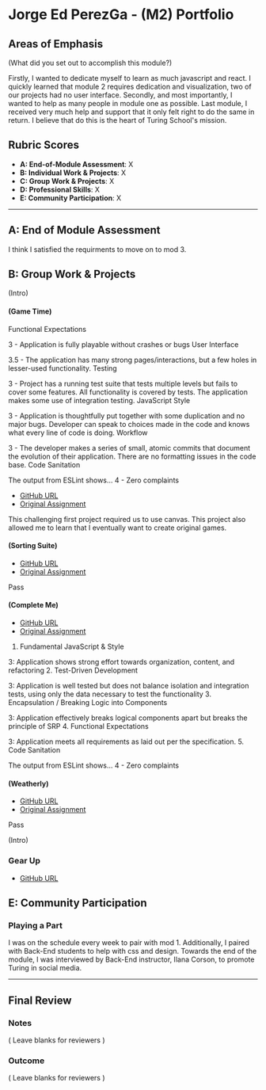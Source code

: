 # Jorge Ed PerezGa - (M2) Portfolio

## Areas of Emphasis

(What did you set out to accomplish this module?)

Firstly, I wanted to dedicate myself to learn as much javascript and react. I quickly learned that module 2 requires dedication and visualization, two of our projects had no user interface. Secondly, and most importantly, I wanted to help as many people in module one as possible. Last module, I received very much help and support that it only felt right to do the same in return. I believe that do this is the heart of Turing School's mission.

## Rubric Scores

* **A: End-of-Module Assessment**: X
* **B: Individual Work & Projects**: X
* **C: Group Work & Projects**: X
* **D: Professional Skills**: X
* **E: Community Participation**: X

-----------------------

## A: End of Module Assessment

I think I satisfied the requirments to move on to mod 3.

## B: Group Work & Projects
(Intro)

#### (Game Time)

Functional Expectations

3 - Application is fully playable without crashes or bugs
User Interface

3.5 - The application has many strong pages/interactions, but a few holes in lesser-used functionality.
Testing

3 - Project has a running test suite that tests multiple levels but fails to cover some features. All functionality is covered by tests. The application makes some use of integration testing.
JavaScript Style

3 - Application is thoughtfully put together with some duplication and no major bugs. Developer can speak to choices made in the code and knows what every line of code is doing.
Workflow

3 - The developer makes a series of small, atomic commits that document the evolution of their application. There are no formatting issues in the code base.
Code Sanitation

The output from ESLint shows…
4 - Zero complaints

* [GitHub URL](https://github.com/JorgeEdPerezGa/game-time)
* [Original Assignment](http://frontend.turing.io/projects/game-time.html)

This challenging first project required us to use canvas. This project also allowed me to learn that I eventually want to create original games.

#### (Sorting Suite)

* [GitHub URL](https://github.com/JorgeEdPerezGa/sorting-methods)
* [Original Assignment](http://frontend.turing.io/projects/sorting-suite.html)

Pass

#### (Complete Me)

* [GitHub URL](https://github.com/JorgeEdPerezGa/complete-me)
* [Original Assignment](http://frontend.turing.io/projects/complete-me.html)

1. Fundamental JavaScript & Style

3: Application shows strong effort towards organization, content, and refactoring
2. Test-Driven Development

3: Application is well tested but does not balance isolation and integration tests, using only the data necessary to test the functionality
3. Encapsulation / Breaking Logic into Components

3: Application effectively breaks logical components apart but breaks the principle of SRP
4. Functional Expectations

3: Application meets all requirements as laid out per the specification.
5. Code Sanitation

The output from ESLint shows…
4 - Zero complaints

#### (Weatherly)

* [GitHub URL](https://github.com/JorgeEdPerezGa/weatherly)
* [Original Assignment](http://frontend.turing.io/projects/complete-me.html)

Pass

(Intro)

### Gear Up

* [GitHub URL](https://github.com/turingschool/career-development-curriculum/blob/master/deliverable_submissions/1706-f/jorge_perez_garcia.md)

## E: Community Participation

### Playing a Part

I was on the schedule every week to pair with mod 1. Additionally, I paired with Back-End students to help with css and design. Towards the end of the module, I was interviewed by Back-End instructor, Ilana Corson, to promote Turing in social media.

------------------

## Final Review

### Notes

( Leave blanks for reviewers )

### Outcome

( Leave blanks for reviewers )
